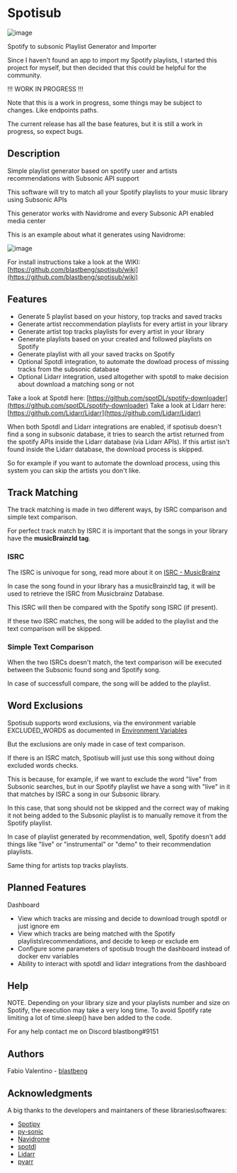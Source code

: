 # Spotisub
![image](https://github.com/user-attachments/assets/ad0740d9-e70c-4940-b98f-8d8b03deb200)

Spotify to subsonic Playlist Generator and Importer

Since I haven't found an app to import my Spotify playlists, I started this project for myself, but then decided that this could be helpful for the community. 

!!! WORK IN PROGRESS !!!

Note that this is a work in progress, some things may be subject to changes. Like endpoints paths.

The current release has all the base features, but it is still a work in progress, so expect bugs.

## Description

Simple playlist generator based on spotify user and artists recommendations with Subsonic API support

This software will try to match all your Spotify playlists to your music library using Subsonic APIs

This generator works with Navidrome and every Subsonic API enabled media center 

This is an example about what it generates using Navidrome:

![image](https://github.com/user-attachments/assets/99f46930-2e8d-4330-aa73-10b094d0b70a)

For install instructions take a look at the WIKI: [https://github.com/blastbeng/spotisub/wiki](https://github.com/blastbeng/spotisub/wiki)


## Features

* Generate 5 playlist based on your history, top tracks and saved tracks
* Generate artist reccommendation playlists for every artist in your library
* Generate artist top tracks playlists for every artist in your library
* Generate playlists based on your created and followed playlists on Spotify
* Generate playlist with all your saved tracks on Spotify
* Optional Spotdl integration, to automate the dowload process of missing tracks from the subsonic database
* Optional Lidarr integration, used altogether with spotdl to make decision about download a matching song or not

Take a look at Spotdl here: [https://github.com/spotDL/spotify-downloader](https://github.com/spotDL/spotify-downloader) 
Take a look at Lidarr here: [https://github.com/Lidarr/Lidarr](https://github.com/Lidarr/Lidarr)

When both Spotdl and Lidarr integrations are enabled, if spotisub doesn't find a song in subsonic database, it tries to search the artist returned from the spotify APIs inside the Lidarr database (via Lidarr APIs).
If this artist isn't found inside the Lidarr database, the download process is skipped.

So for example if you want to automate the download process, using this system you can skip the artists you don't like.

## Track Matching

The track matching is made in two different ways, by ISRC comparison and simple text comparison.

For perfect track match by ISRC it is important that the songs in your library have the **musicBrainzId tag**.

### ISRC
The ISRC is univoque for song, read more about it on [ISRC - MusicBrainz](https://musicbrainz.org/doc/ISRC)

In case the song found in your library has a musicBrainzId tag, it will be used to retrieve the ISRC from Musicbrainz Database.

This ISRC will then be compared with the Spotify song ISRC (if present).

If these two ISRC matches, the song will be added to the playlist and the text comparison will be skipped.

### Simple Text Comparison
When the two ISRCs doesn't match, the text comparison will be executed between the Subsonic found song and Spotify song.

In case of successfull compare, the song will be added to the playlist.

## Word Exclusions
Spotisub supports word exclusions, via the environment variable EXCLUDED_WORDS as documented in [Environment Variables](https://github.com/blastbeng/spotisub/wiki/Environment-Variables)

But the exclusions are only made in case of text comparison.

If there is an ISRC match, Spotisub will just use this song without doing excluded words checks.

This is because, for example, if we want to exclude the word "live" from Subsonic searches, but in our Spotify playlist we have a song with "live" in it that matches by ISRC a song in our Subsonic library.

In this case, that song should not be skipped and the correct way of making it not being added to the Subsonic playlist is to manually remove it from the Spotify playlist.

In case of playlist generated by recommendation, well, Spotify doesn't add things like "live" or "instrumental" or "demo" to their recommendation playlists.

Same thing for artists top tracks playlists.

## Planned Features

Dashboard
* View which tracks are missing and decide to download trough spotdl or just ignore em
* View which tracks are being matched with the Spotify playlists\recommendations, and decide to keep or exclude em
* Configure some parameters of spotisub trough the dashboard instead of docker env variables
* Ability to interact with spotdl and lidarr integrations from the dashboard

## Help

NOTE. Depending on your library size and your playlists number and size on Spotify, the execution may take a very long time.
To avoid Spotify rate limiting a lot of time.sleep() have ben added to the code.


For any help contact me on Discord blastbong#9151

## Authors

Fabio Valentino - [blastbeng](https://github.com/blastbeng)

## Acknowledgments

A big thanks to the developers and maintaners of these libraries\softwares:
* [Spotipy](https://github.com/spotipy-dev/spotipy)
* [py-sonic](https://github.com/crustymonkey/py-sonic)
* [Navidrome](https://github.com/navidrome/navidrome)
* [spotdl](https://github.com/spotDL/spotify-downloader) 
* [Lidarr](https://github.com/Lidarr/Lidarr) 
* [pyarr](https://github.com/totaldebug/pyarr) 

